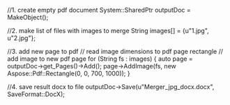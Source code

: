 
//1. create empty pdf document
System::SharedPtr<Document> outputDoc = MakeObject<Document>();

//2. make list of files with images to merge
String images[] = {u"1.jpg", u"2.jpg"};

//3. add new page to pdf
// read image dimensions to pdf page rectangle
// add image to new pdf page
for (String fs : images) {
    auto page = outputDoc->get_Pages()->Add();
    page->AddImage(fs, new Aspose::Pdf::Rectangle(0, 0, 700, 1000));
}

//4. save result docx to file
outputDoc->Save(u"Merger_jpg_docx.docx", SaveFormat::DocX);
